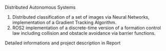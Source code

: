 Distributed Autonomous Systems
1) Distributed classification of a set of images via Neural Networks, implementation of a
Gradient Tracking Algorithm.
2) ROS2 implementation of a discrete-time version of a formation control law including
collision and obstacle avoidance via barrier functions.

Detailed informations and project description in Report
